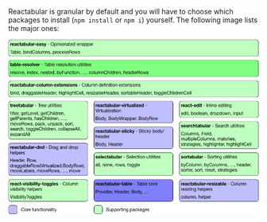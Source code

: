 Reactabular is granular by default and you will have to choose which packages to install (`npm install` or `npm i`) yourself. The following image lists the major ones:

![Reactabular packages](./images/overall.png)
